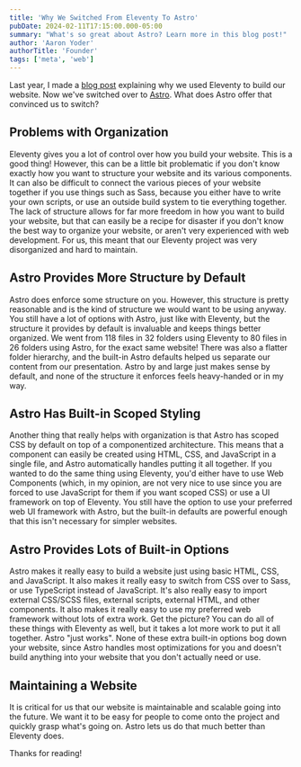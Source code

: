 ```yaml
---
title: 'Why We Switched From Eleventy To Astro'
pubDate: 2024-02-11T17:15:00.000-05:00
summary: "What's so great about Astro? Learn more in this blog post!"
author: 'Aaron Yoder'
authorTitle: 'Founder'
tags: ['meta', 'web']
---
```


Last year, I made a [blog post](/blog/why-we-built-our-website-using-eleventy) explaining why we used Eleventy to build our website. Now we've switched over to [Astro](https://astro.build/). What does Astro offer that convinced us to switch?

## Problems with Organization

Eleventy gives you a lot of control over how you build your website. This is a good thing! However, this can be a little bit problematic if you don't know exactly how you want to structure your website and its various components. It can also be difficult to connect the various pieces of your website together if you use things such as Sass, because you either have to write your own scripts, or use an outside build system to tie everything together. The lack of structure allows for far more freedom in how you want to build your website, but that can easily be a recipe for disaster if you don't know the best way to organize your website, or aren't very experienced with web development. For us, this meant that our Eleventy project was very disorganized and hard to maintain.

## Astro Provides More Structure by Default

Astro does enforce some structure on you. However, this structure is pretty reasonable and is the kind of structure we would want to be using anyway. You still have a lot of options with Astro, just like with Eleventy, but the structure it provides by default is invaluable and keeps things better organized. We went from 118 files in 32 folders using Eleventy to 80 files in 26 folders using Astro, for the exact same website! There was also a flatter folder hierarchy, and the built-in Astro defaults helped us separate our content from our presentation. Astro by and large just makes sense by default, and none of the structure it enforces feels heavy-handed or in my way.

## Astro Has Built-in Scoped Styling

Another thing that really helps with organization is that Astro has scoped CSS by default on top of a componentized architecture. This means that a component can easily be created using HTML, CSS, and JavaScript in a single file, and Astro automatically handles putting it all together. If you wanted to do the same thing using Eleventy, you'd either have to use Web Components (which, in my opinion, are not very nice to use since you are forced to use JavaScript for them if you want scoped CSS) or use a UI framework on top of Eleventy. You still have the option to use your preferred web UI framework with Astro, but the built-in defaults are powerful enough that this isn't necessary for simpler websites.

## Astro Provides Lots of Built-in Options

Astro makes it really easy to build a website just using basic HTML, CSS, and JavaScript. It also makes it really easy to switch from CSS over to Sass, or use TypeScript instead of JavaScript. It's also really easy to import external CSS/SCSS files, external scripts, external HTML, and other components. It also makes it really easy to use my preferred web framework without lots of extra work. Get the picture? You can do all of these things with Eleventy as well, but it takes a lot more work to put it all together. Astro "just works". None of these extra built-in options bog down your website, since Astro handles most optimizations for you and doesn't build anything into your website that you don't actually need or use.

## Maintaining a Website

It is critical for us that our website is maintainable and scalable going into the future. We want it to be easy for people to come onto the project and quickly grasp what's going on. Astro lets us do that much better than Eleventy does.

Thanks for reading!